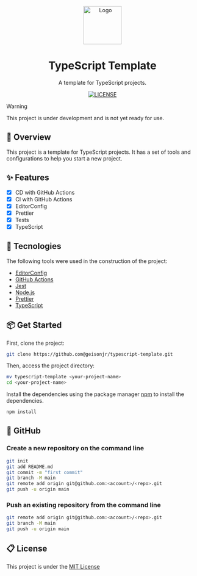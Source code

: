 <p align="center">
  <a href="https://geison.dev/">
    <img width="100" src="https://geison.dev/assets/icons/logo.svg" alt="Logo" />
  </a>
</p>

<h1 align="center">
	TypeScript Template
</h1>
<div align="center">

A template for TypeScript projects.

</div>

<div align="center">

<!-- [![CI](https://github.com/GeisonJr/typescript-template/actions/workflows/ci.yaml/badge.svg)](https://github.com/GeisonJr/typescript-template/actions/workflows/ci.yaml)
[![CD](https://github.com/GeisonJr/typescript-template/actions/workflows/cd.yaml/badge.svg)](https://github.com/GeisonJr/typescript-template/actions/workflows/cd.yaml) -->

[![LICENSE](https://img.shields.io/github/license/geisonjr/typescript-template?style=flat)](https://github.com/GeisonJr/typescript-template/blob/main/LICENSE)

<!-- [![NPM version](https://img.shields.io/npm/v/@geisonjr/typescript-template?style=flat)](https://npmjs.com/package/@geisonjr/typescript-template) -->
<!-- [![NPM downloads](https://img.shields.io/npm/dt/@geisonjr/typescript-template?style=flat)](https://npmjs.com/package/@geisonjr/typescript-template) -->

</div>

> [!WARNING]
> This project is under development and is not yet ready for use.

## 🌱 Overview

This project is a template for TypeScript projects. It has a set of tools and configurations to help you start a new project.

## ✨ Features

- [x] CD with GitHub Actions
- [x] CI with GitHub Actions
- [x] EditorConfig
- [x] Prettier
- [x] Tests
- [x] TypeScript

## 🚀 Tecnologies

The following tools were used in the construction of the project:

- [EditorConfig](https://editorconfig.org/)
- [GitHub Actions](https://docs.github.com/en/actions)
- [Jest](https://jestjs.io/)
- [Node.js](https://nodejs.org/en/)
- [Prettier](https://prettier.io/)
- [TypeScript](https://www.typescriptlang.org/)

## 📦 Get Started

First, clone the project:

```bash
git clone https://github.com@geisonjr/typescript-template.git
```

Then, access the project directory:

```bash
mv typescript-template <your-project-name>
cd <your-project-name>
```

Install the dependencies using the package manager [npm](https://docs.npmjs.com/) to install the dependencies.

```bash
npm install
```

## 📝 GitHub

### Create a new repository on the command line

```bash
git init
git add README.md
git commit -m "first commit"
git branch -M main
git remote add origin git@github.com:<account>/<repo>.git
git push -u origin main
```

### Push an existing repository from the command line

```bash
git remote add origin git@github.com:<account>/<repo>.git
git branch -M main
git push -u origin main
```

## 📋 License

This project is under the
[MIT License](https://github.com/geisonjr/typefy/blob/master/LICENSE)
